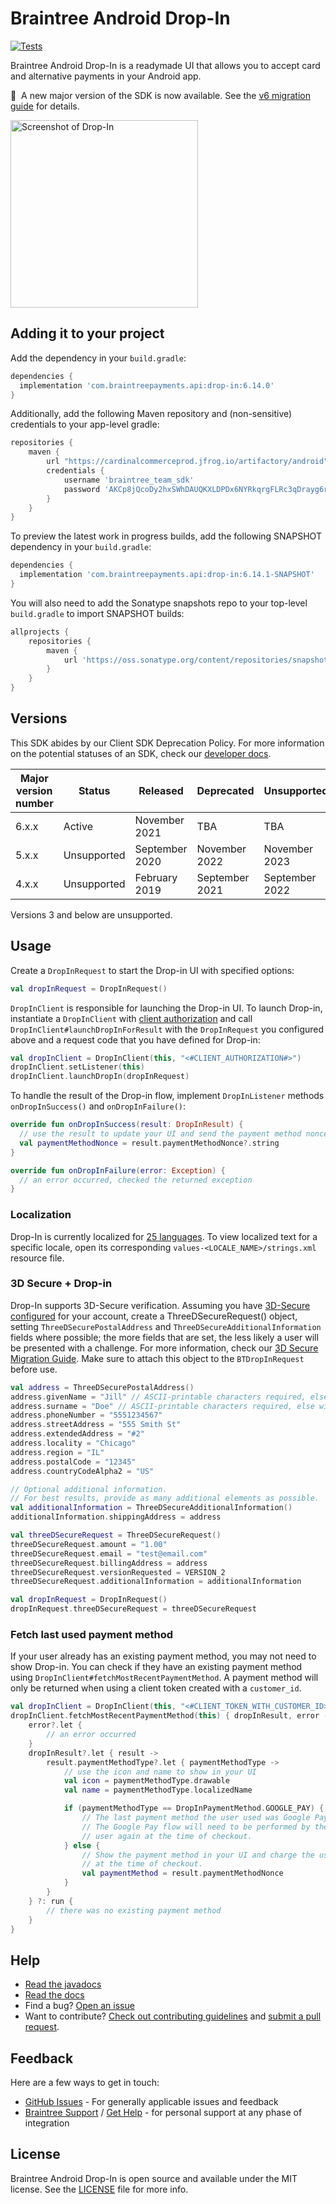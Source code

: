 # Braintree Android Drop-In

[![Tests](https://github.com/braintree/braintree-android-drop-in/actions/workflows/tests.yml/badge.svg)](https://github.com/braintree/braintree-android-drop-in/actions/workflows/tests.yml)

Braintree Android Drop-In is a readymade UI that allows you to accept card and alternative payments in your Android app.

:mega:&nbsp;&nbsp;A new major version of the SDK is now available. See the [v6 migration guide](v6_MIGRATION_GUIDE.md) for details.

<img alt="Screenshot of Drop-In" src="screenshots/vaulted-payment-methods.png" width="300"/>

## Adding it to your project

Add the dependency in your `build.gradle`:

```groovy
dependencies {
  implementation 'com.braintreepayments.api:drop-in:6.14.0'
}
```

Additionally, add the following Maven repository and (non-sensitive) credentials to your app-level gradle:

```groovy
repositories {
    maven {
        url "https://cardinalcommerceprod.jfrog.io/artifactory/android"
        credentials {
            username 'braintree_team_sdk'
            password 'AKCp8jQcoDy2hxSWhDAUQKXLDPDx6NYRkqrgFLRc3qDrayg6rrCbJpsKKyMwaykVL8FWusJpp'
        }
    }
}
```

To preview the latest work in progress builds, add the following SNAPSHOT dependency in your `build.gradle`:

```groovy
dependencies {
  implementation 'com.braintreepayments.api:drop-in:6.14.1-SNAPSHOT'
}
```

You will also need to add the Sonatype snapshots repo to your top-level `build.gradle` to import SNAPSHOT builds:

```groovy
allprojects {
    repositories {
        maven {
            url 'https://oss.sonatype.org/content/repositories/snapshots/'
        }
    }
}
```

## Versions

This SDK abides by our Client SDK Deprecation Policy. For more information on the potential statuses of an SDK, check our [developer docs](https://developer.paypal.com/braintree/docs/guides/client-sdk/deprecation-policy/android/v4).

| Major version number | Status | Released | Deprecated | Unsupported |
| -------------------- | ------ | -------- | ---------- | ----------- |
| 6.x.x | Active | November 2021 | TBA | TBA |
| 5.x.x | Unsupported | September 2020 | November 2022 | November 2023 |
| 4.x.x | Unsupported | February 2019 | September 2021 | September 2022 |

Versions 3 and below are unsupported.

## Usage

Create a `DropInRequest` to start the Drop-in UI with specified options:

```kotlin
val dropInRequest = DropInRequest()
```

`DropInClient` is responsible for launching the Drop-in UI. To launch Drop-in, instantiate a `DropInClient` with [client authorization](https://developer.paypal.com/braintree/docs/guides/authorization/overview) and call `DropInClient#launchDropInForResult` with the `DropInRequest` you configured above and a request code that you have defined for Drop-in:

```kotlin
val dropInClient = DropInClient(this, "<#CLIENT_AUTHORIZATION#>")
dropInClient.setListener(this)
dropInClient.launchDropIn(dropInRequest)
```

To handle the result of the Drop-in flow, implement `DropInListener` methods `onDropInSuccess()` and `onDropInFailure()`:

```kotlin
override fun onDropInSuccess(result: DropInResult) {
  // use the result to update your UI and send the payment method nonce to your server
  val paymentMethodNonce = result.paymentMethodNonce?.string
}

override fun onDropInFailure(error: Exception) {
  // an error occurred, checked the returned exception
}
```

### Localization

Drop-In is currently localized for [25 languages](https://github.com/braintree/braintree-android-drop-in/tree/main/Drop-In/src/main/res). To view localized text for a specific locale, open its corresponding `values-<LOCALE_NAME>/strings.xml` resource file.

### 3D Secure + Drop-in

Drop-In supports 3D-Secure verification. Assuming you have [3D-Secure configured](https://developer.paypal.com/braintree/docs/guides/3d-secure/configuration) for your account, create a ThreeDSecureRequest() object, setting `ThreeDSecurePostalAddress` and `ThreeDSecureAdditionalInformation` fields where possible; the more fields that are set, the less likely a user will be presented with a challenge. For more information, check our [3D Secure Migration Guide](https://developer.paypal.com/braintree/docs/guides/3d-secure/migration/android/v4#getting-ready-for-3ds-2). Make sure to attach this object to the `BTDropInRequest` before use.

```kotlin
val address = ThreeDSecurePostalAddress()
address.givenName = "Jill" // ASCII-printable characters required, else will throw a validation error
address.surname = "Doe" // ASCII-printable characters required, else will throw a validation error
address.phoneNumber = "5551234567"
address.streetAddress = "555 Smith St"
address.extendedAddress = "#2"
address.locality = "Chicago"
address.region = "IL"
address.postalCode = "12345"
address.countryCodeAlpha2 = "US"

// Optional additional information.
// For best results, provide as many additional elements as possible.
val additionalInformation = ThreeDSecureAdditionalInformation()
additionalInformation.shippingAddress = address

val threeDSecureRequest = ThreeDSecureRequest()
threeDSecureRequest.amount = "1.00"
threeDSecureRequest.email = "test@email.com"
threeDSecureRequest.billingAddress = address
threeDSecureRequest.versionRequested = VERSION_2
threeDSecureRequest.additionalInformation = additionalInformation

val dropInRequest = DropInRequest()
dropInRequest.threeDSecureRequest = threeDSecureRequest
```

### Fetch last used payment method

If your user already has an existing payment method, you may not need to show Drop-in. You can check if they have an existing payment method using `DropInClient#fetchMostRecentPaymentMethod`. A payment method will only be returned when using a client token created with a `customer_id`.

```kotlin
val dropInClient = DropInClient(this, "<#CLIENT_TOKEN_WITH_CUSTOMER_ID>", dropInRequest)
dropInClient.fetchMostRecentPaymentMethod(this) { dropInResult, error ->
    error?.let {
        // an error occurred
    }
    dropInResult?.let { result ->
        result.paymentMethodType?.let { paymentMethodType ->
            // use the icon and name to show in your UI
            val icon = paymentMethodType.drawable
            val name = paymentMethodType.localizedName

            if (paymentMethodType == DropInPaymentMethod.GOOGLE_PAY) {
                // The last payment method the user used was Google Pay.
                // The Google Pay flow will need to be performed by the
                // user again at the time of checkout.
            } else {
                // Show the payment method in your UI and charge the user
                // at the time of checkout.
                val paymentMethod = result.paymentMethodNonce
            }
        }
    } ?: run {
        // there was no existing payment method
    }
}
```

## Help

* [Read the javadocs](https://braintree.github.io/braintree-android-drop-in/)
* [Read the docs](https://developer.paypal.com/braintree/docs/guides/drop-in/overview/android/v4)
* Find a bug? [Open an issue](https://github.com/braintree/braintree-android-drop-in/issues)
* Want to contribute? [Check out contributing guidelines](CONTRIBUTING.md) and [submit a pull request](https://help.github.com/articles/creating-a-pull-request).

## Feedback

Here are a few ways to get in touch:

* [GitHub Issues](https://github.com/braintree/braintree-android-drop-in/issues) - For generally applicable issues and feedback
* [Braintree Support](https://developer.paypal.com/braintree/articles) / [Get Help](https://developer.paypal.com/braintree/help) -
for personal support at any phase of integration

## License

Braintree Android Drop-In is open source and available under the MIT license. See the [LICENSE](LICENSE) file for more info.
